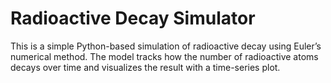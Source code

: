 # Radioactive Decay Simulator
This is a simple Python-based simulation of radioactive decay using Euler’s numerical method. The model tracks how the number of radioactive atoms decays over time and visualizes the result with a time-series plot.
